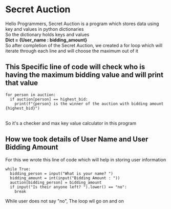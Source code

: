 # Secret Auction
Hello Programmers, Secret Auction is a program which stores data using key and values in python dictionaries <br />
So the dictionary holds keys and values <br />
    **Dict = {User_name : bidding_amount}**
    <br />
So after completion of the Secret Auction, we created a for loop which will iterate through each line and will choose the maximum out of it <br />
## This Specific line of code will check who is having the maximum bidding value and will print that value
```
for person in auction:
  if auction[person] == highest_bid:
    print(f"{person} is the winner of the auction with bidding amount {highest_bid}")
```
<br />
So it's a checker and max key value calculator in this program

## How we took details of User Name and User Bidding Amount 
For this we wrote this line of code which will help in storing user information
```
while True:
  bidding_person = input("What is your name? ")
  bidding_amount = int(input("Bidding Amount : "))
  auction[bidding_person] = bidding_amount
  if input("Is their anyone left? ").lower() == "no":
    break
```
While user does not say "no", The loop wll go on and on
